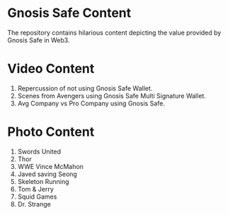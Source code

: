 # Gnosis Safe Content
The repository contains hilarious content depicting the value provided by Gnosis Safe in Web3.

# Video Content
1. Repercussion of not using Gnosis Safe Wallet.
2. Scenes from Avengers using Gnosis Safe Multi Signature Wallet.
3. Avg Company vs Pro Company using Gnosis Safe.

# Photo Content
1. Swords United
2. Thor
3. WWE Vince McMahon
4. Javed saving Seong
5. Skeleton Running
6. Tom & Jerry
7. Squid Games
8. Dr. Strange
